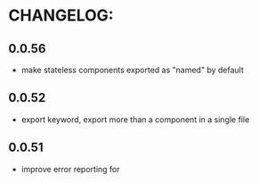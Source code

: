 # CHANGELOG:

## 0.0.56
- make stateless components exported as "named" by default

## 0.0.52
- export keyword, export more than a component in a single file

## 0.0.51
- improve error reporting for <template>
- reduce hash length to 8 characters

## 0.0.0
- Initial release forked from rioct-cli and react-templates
